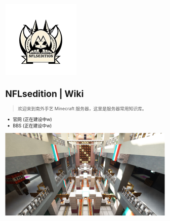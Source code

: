 ![logo](page/icon.png)

# NFLsedition | Wiki

> 欢迎来到南外手艺 Minecraft 服务器，这里是服务器常用知识库。

* 官网 (正在建设中w)
* BBS (正在建设中w)

![](page/bj.png)

